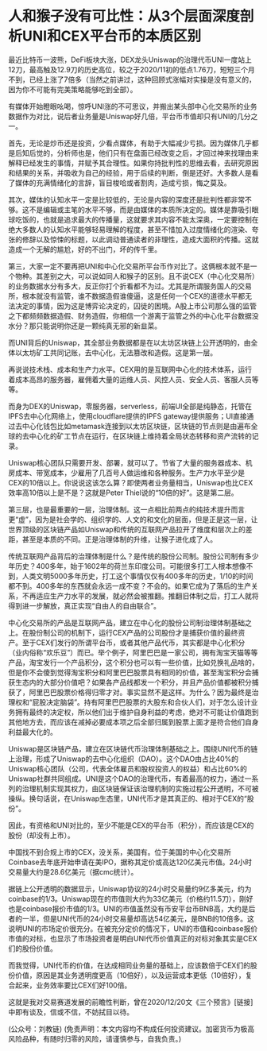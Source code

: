 # 人和猴子没有可比性：从3个层面深度剖析UNI和CEX平台币的本质区别

最近比特币一波熊，DeFi板块大涨，DEX龙头Uniswap的治理代币UNI一度站上12刀，最高触及12.9刀的历史高位，较之于2020/11初的低点1.76刀，短短三个月不到，已经上涨了7倍多（当然之前讲过，这种回顾式涨幅对实操是没有意义的，因为你不可能有完美策略能够吃到全部）。

有媒体开始瞪眼吆喝，惊呼UNI涨的不可思议，并搬出某头部中心化交易所的业务数据作为对比，说后者业务量是Uniswap好几倍，平台币市值却只有UNI的几分之一。

首先，无论是炒币还是投资，少看点媒体，有助于大幅减少亏损。因为媒体几乎都是后知后觉的，分析师也是，他们只有在盘面已经改变之后，才回过神来找理由来解释已经发生的事情，并赋予其合理性。如果你持批判性的思维去看，去研究原因和结果的关系，并吸收为自己的经验，用于后续的判断，倒是还好。大多数人是看了媒体的充满情绪化的言辞，盲目梭哈或者割肉，造成亏损，悔之莫及。

其次，媒体的认知水平一定是比较低的，无论是内容的深度还是批判性都非常不够。这不是编辑或主笔的水平不够，而是由媒体的本质所决定的。媒体是靠吸引眼球吃饭的，也就是追求最大的传播量，这就要求其内容不能太深奥，一定要控制在绝大多数人的认知水平能够轻易理解的程度，甚至不惜加入过度情绪化的渲染、夸张的修辞以及惊悚的标题，以此调动普通读者的非理性，造成大面积的传播。这就造成一个无解的尴尬，好的不出门，坏的传千里。

第三，大家一定不要再把UNI和中心化交易所平台币作对比了。这俩根本就不是一个物种。其差别之大，可以说如同人和猴子的区别。且不说CEX（中心化交易所）的业务数据水分有多大，反正你打个折看都不为过。尤其是所谓服务国人的交易所，根本就没有监管，谁不数据造假谁傻逼，这是任何一个CEX的道德水平都无法决定的事情，因为这是博弈论决定的，囚徒的困境。A股上市公司那么强的监管之下都频频数据造假、财务造假，你相信一个游离于监管之外的中心化平台数据没水分？那只能说明你还是一颗纯真无邪的新韭菜。

而UNI背后的Uniswap，其全部业务数据都是在以太坊区块链上公开透明的，由全体以太坊矿工共同记账，去中心化，无法篡改和造假。这是第一层。

再说说技术栈、成本和生产力水平。CEX用的是互联网中心化的技术体系，运行着成本高昂的服务器，雇佣着大量的运维人员、风控人员、安全人员、客服人员等等。

而身为DEX的Uniswap，零服务器，serverless，前端UI全部是纯静态，托管在IPFS去中心化网络上，使用cloudflare提供的IPFS gateway提供服务；UI直接通过去中心化钱包比如metamask连接到以太坊区块链，区块链的节点则是由遍布全球的去中心化的矿工节点在运行，在区块链上维持着全局状态转移和资产流转的记录。

Uniswap核心团队只需要开发、部署，就可以了。节省了大量的服务器成本、机房成本、带宽成本，少雇用了几百号人做运维和各种服务。生产力水平至少是CEX的10倍以上。你说说这该怎么算？即使两者业务量相当，Uniswap也比CEX效率高10倍以上是不是？这就是Peter Thiel说的“10倍的好”。这是第二层。

第三层，也是最重要的一层，治理体制。这一点相比前两点的纯技术提升而言更“虚”，因为是社会学的、组织学的、人文的和文化的层面，但是正是这一层，让世界顶级的区块链产品如Uniswap和传统的互联网产品拉开了维度和层次上的差距，甚至是本质的不同。正是治理体制的升维，让猴子进化成了人。

传统互联网产品背后的治理体制是什么？是传统的股份公司制。股份公司制有多少年历史？400多年，始于1602年的荷兰东印度公司。可能很多打工人根本想像不到，人类文明5000多年历史，打工这个事情仅仅有400多年的历史，1/10的时间都不到。400多年的东西就会永远一成不变？不会的。如果它成为了落后的生产关系，不再适应生产力水平的发展，就必然会被推翻。推翻旧体制之后，打工人就将得到进一步解放，真正实现“自由人的自由联合”。

中心化交易所的产品是互联网产品，建立在中心化的股份公司制治理体制基础之上。在股份制公司的机制下，运行CEX产品的公司股份才是捕获价值的最终资产。至于CEX们发行的所谓平台币，或者其他产品代币，其实都是中心化积分（业内俗称“欢乐豆”）而已。举个例子，阿里巴巴是一家公司，拥有淘宝天猫等等产品，淘宝发行一个产品积分，这个积分也可以有一些价值，比如兑换礼品啥的，但是你不会傻到觉得淘宝积分和阿里巴巴股票具有相同的价值，甚至淘宝积分会捕获生态内的大部分价值吧？如果各产品线都发一个积分，并且产品价值都被积分捕获了，阿里巴巴股票价格得归零才对。事实显然不是这样。为什么？因为最终是治理权和“屁股决定脑袋”。持有阿里巴巴股票的大股东和合伙人们，对于怎么设计业务拥有最终的决定权，所以他们出于维护自身利益的考虑，绝对不可能让价值跑到其他地方去，而应该在减掉必要成本项之后全部归属到股票上面才是符合他们自身利益最大化的。

Uniswap是区块链产品，建立在区块链代币治理体制基础之上。围绕UNI代币的链上治理，形成了Uniswap的去中心化组织（DAO）。这个DAO由占比40%的Uniswap核心团队（公司，代表全体雇员和股权投资人的权益）和占比60%的Uniswap社群共同组成。UNI是这个DAO的治理代币，有着最高的权力，通过一系列的治理机制实现其权力，由区块链保证该治理机制的实施过程公开透明，不可被操纵。换句话说，在Uniswap生态里，UNI代币才是其真正的、相对于CEX的“股份”。

因此，有资格和UNI对比的，至少不能是CEX的平台币（积分），而应该是CEX的股份（却没有上市）。

中国找不到合规上市的CEX，没关系，美国有。位于美国的中心化交易所Coinbase去年底开始申请在美IPO，据称其定价或高达120亿美元市值。24小时交易量大约是28.6亿美元（据cmc统计）。

据链上公开透明的数据显示，Uniswap协议的24小时交易量约9亿多美元，约为coinbase的1/3。Uniswap现在的市值则大约为33亿美元（价格约11.5刀），刚好也是coinbase报价市值的1/3。UNI的市值虽然没有币安平台币BNB高，大约是后者的一半，但是UNI代币的24小时交易量却高达54亿美元，是BNB的10倍多。这说明UNI的市场定价很充分。在被充分定价的情况下，UNI的市值和coinbase报价市值的对标，也显示了市场投资者是明白UNI代币价值真正的对标对象其实是CEX们的股份价值。

而我觉得，UNI代币的价值，在达成相同业务量的基础上，应该数倍于CEX们的股份价值，原因是其业务透明度更高（10倍好），以及运营成本更低（10倍好），复合起来，业务效率要比CEX们好100倍。

这就是我对交易赛道发展的前瞻性判断，曾在2020/12/20文《三个预言》\[链接\]中即有谈及，信或不信，不妨拭目以待。

\(公众号：刘教链\)  \(免责声明：本文内容均不构成任何投资建议。加密货币为极高风险品种，有随时归零的风险，请谨慎参与，自我负责。\)

